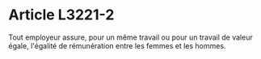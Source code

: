 # Article L3221-2

Tout employeur assure, pour un même travail ou pour un travail de valeur égale, l'égalité de rémunération entre les femmes et les hommes.